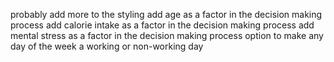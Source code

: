 probably add more to the styling
add age as a factor in the decision making process
add calorie intake as a factor in the decision making process
add mental stress as a factor in the decision making process
option to make any day of the week a working or non-working day 
